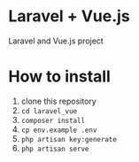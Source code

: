 # Laravel + Vue.js
Laravel and Vue.js project

# How to install
<ol>
	<li>clone this repository</li>
	<li><code>cd laravel_vue</code></li>
	<li><code>composer install</code></li>
	<li><code>cp env.example .env</code></li>
	<li><code>php artisan key:generate</code></li>
	<li><code>php artisan serve</code></li>
</ol>

